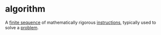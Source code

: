 # algorithm

A [finite sequence](mathematics/finite_sequence) of mathematically rigorous [instructions](mathematics/instruction), typically used to solve a [problem](mathematics/problem).
